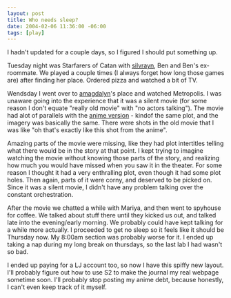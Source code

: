 ```yaml
---
layout: post
title: Who needs sleep?
date: 2004-02-06 11:36:00 -06:00
tags: [play]
---
```

I hadn't updated for a couple days, so I figured I should put something up.

Tuesday night was Starfarers of Catan with <a href="http://silvrayn.livejournal.com">silvrayn</a>, Ben and Ben's ex-roommate.  We played a couple times (I always forget how long those games are) after finding her place.  Ordered pizza and watched a bit of TV.

Wendsday I went over to <a href="http://amagdalyn.livejournal.com">amagdalyn</a>'s place and watched Metropolis.  I was unaware going into the experience that it was a silent movie (for some reason I don't equate "really old movie" with "no actors talking").  The movie had alot of parallels with the <a href="http://www.imdb.com/title/tt0293416/">anime version</a> - kindof the same plot, and the imagery was basically the same.   There were shots in the old movie that I was like "oh that's exactly like this shot from the anime".

Amazing parts of the movie were missing, like they had plot intertitles telling what there would be in the story at that point.  I kept trying to imagine watching the movie without knowing those parts of the story, and realizing how much you would have missed when you saw it in the theater.  For some reason I thought it had a very enthralling plot, even though it had some plot holes.   Then again, parts of it were corny, and deserved to be picked on.  Since it was a silent movie, I didn't have any problem talking over the constant orchestration.

After the movie we chatted a while with Mariya, and then went to spyhouse for coffee.  We talked about stuff there until they kicked us out, and talked late into the evening/early morning.  We probably could have kept talking for a while more actually.  I proceeded to get no sleep so it feels like it should be Thursday now.  My 8:00am section was probably worse for it.  I ended up taking a nap during my long break on thursdays, so the last lab I had wasn't so bad.

I ended up paying for a LJ account too, so now I have this spiffy new layout.  I'll probably figure out how to use S2 to make the journal my real webpage sometime soon.  I'll probably stop posting my anime debt, because honestly, I can't even keep track of it myself.
